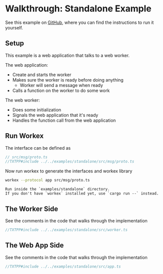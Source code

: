 # Walkthrough: Standalone Example

See this example on [GitHub](https://github.com/Pistonite/workex/tree/main/examples/standalone),
where you can find the instructions to run it yourself.

## Setup

This example is a web application that talks to a web worker.

The web application:

- Create and starts the worker
- Makes sure the worker is ready before doing anything
  - Worker will send a message when ready
- Calls a function on the worker to do some work

The web worker:

- Does some initialization
- Signals the web application that it's ready
- Handles the function call from the web application

## Run Workex

The interface can be defined as

```typescript
// src/msg/proto.ts
//TXTPP#include ../../examples/standalone/src/msg/proto.ts
```

Now run workex to generate the interfaces and workex library

```bash
workex --protocol app src/msg/proto.ts
```
```admonish info
Run inside the `examples/standalone` directory.
If you don't have `workex` installed yet, use `cargo run --` instead.
```

## The Worker Side
See the comments in the code that walks through the implementation
```typescript
//TXTPP#include ../../examples/standalone/src/worker.ts
```

## The Web App Side
See the comments in the code that walks through the implementation
```typescript
//TXTPP#include ../../examples/standalone/src/app.ts
```
